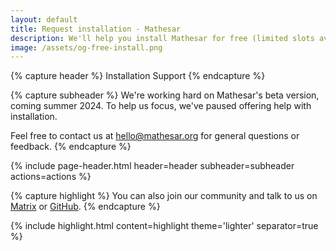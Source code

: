 ```yaml
---
layout: default
title: Request installation - Mathesar
description: We'll help you install Mathesar for free (limited slots available)
image: /assets/og-free-install.png
---
```


{% capture header %}
Installation Support
{% endcapture %}

{% capture subheader %}
We're working hard on Mathesar's beta version, coming summer 2024. To help us focus, we've paused offering help with installation. 

Feel free to contact us at <hello@mathesar.org> for general questions or feedback.
{% endcapture %}

{% include page-header.html header=header subheader=subheader actions=actions %}

{% capture highlight %}
You can also join our community and talk to us on [Matrix](https://wiki.mathesar.org/en/community/matrix) or [GitHub](https://github.com/centerofci/mathesar).
{% endcapture %}

{% include highlight.html content=highlight theme='lighter' separator=true %}
